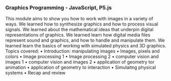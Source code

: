 ### Graphics Programming - JavaScript, P5.js

This module aims to show you how to work with images in a variety of ways. We learned how to synthesize graphics and how to process visual signals. We learned about the mathematical ideas that underpin digital representations of graphics. We learned learn how digital media files represent sound and graphics, and how to handle and manipulate them. We learned learn the basics of working with simulated physics and 3D graphics. Topics covered: • Introduction: manipulating images • Images, pixels and colors • Image processing 1 • Image processing 2 • computer vision and images 1 • computer vision and images 2 • application of geometry tor animation • application of geometry to interaction • Simulaitng physical systems • Recap and review
